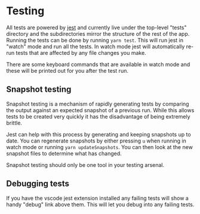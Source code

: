 # Testing

All tests are powered by [jest](https://jestjs.io/) and currently live under the top-level "tests" directory and the subdirectories mirror the structure of the rest of the app. Running the tests can be done by running `yarn test`. This will run jest in "watch" mode and run all the tests. In watch mode jest will automatically re-run tests that are affected by any file changes you make.

There are some keyboard commands that are available in watch mode and these will be printed out for you after the test run.

## Snapshot testing

Snapshot testing is a mechanism of rapidly generating tests by comparing the output against an expected snapshot of a previous run. While this allows tests to be created very quickly it has the disadvantage of being extremely brittle.

Jest can help with this process by generating and keeping snapshots up to date. You can regenerate snapshots by either pressing `u` when running in watch mode or running `yarn updateSnapshots`. You can then look at the new snapshot files to determine what has changed.

Snapshot testing should only be one tool in your testing arsenal.

## Debugging tests

If you have the vscode jest extension installed any failing tests will show a handy "debug" link above them. This will let you debug into any failing tests.
